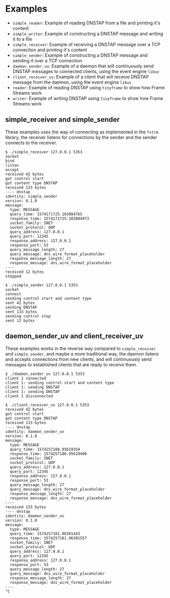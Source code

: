 # Examples

- `simple_reader`: Example of reading DNSTAP from a file and printing it's content
- `simple_writer`: Example of constructing a DNSTAP message and writing it to a file
- `simple_receiver`: Example of receiving a DNSTAP message over a TCP connection and printing it's content
- `simple_sender`: Example of constructing a DNSTAP message and sending it over a TCP connection
- `daemon_sender_uv`: Example of a daemon that will continuously send DNSTAP messages to connected clients, using the event engine `libuv`
- `client_receiver_uv`: Example of a client that will receive DNSTAP message from the daemon, using the event engine `libuv`
- `reader`: Example of reading DNSTAP using `tinyframe` to show how Frame Streams work
- `writer`: Example of writing DNSTAP using `tinyframe` to show how Frame Streams work

## simple_receiver and simple_sender

These examples uses the way of connecting as implemented in the `fstrm`
library, the receiver listens for connections by the sender and the
sender connects to the receiver.

```
$ ./simple_receiver 127.0.0.1 5353
socket
bind
listen
accept
received 42 bytes
got control start
got content type DNSTAP
received 133 bytes
---- dnstap
identity: simple_sender
version: 0.1.0
message:
  type: MESSAGE
  query_time: 1574171725.103084765
  response_time: 1574171725.103084973
  socket_family: INET
  socket_protocol: UDP
  query_address: 127.0.0.1
  query_port: 12345
  response_address: 127.0.0.1
  response_port: 53
  query_message_length: 27
  query_message: dns_wire_format_placeholder
  response_message_length: 27
  response_message: dns_wire_format_placeholder
----
received 12 bytes
stopped
```

```
$ ./simple_sender 127.0.0.1 5353
socket
connect
sending control start and content type
sent 42 bytes
sending DNSTAP
sent 133 bytes
sending control stop
sent 12 bytes
```

## daemon_sender_uv and client_receiver_uv

These examples works in the reverse way compared to `simple_receiver` and
`simple_sender`, and maybe a more traditional way, the daemon listens and
accepts connections from new clients, and will continuously send messages to
established clients that are ready to receive them.

```
$ ./daemon_sender_uv 127.0.0.1 5353
client 1 connected
client 1: sending control start and content type
client 1: sending DNSTAP
client 1: sending DNSTAP
client 1 disconnected
```

```
$ ./client_receiver_uv 127.0.0.1 5353
received 42 bytes
got control start
got content type DNSTAP
received 133 bytes
---- dnstap
identity: daemon_sender_uv
version: 0.1.0
message:
  type: MESSAGE
  query_time: 1574257180.95619354
  response_time: 1574257180.95619490
  socket_family: INET
  socket_protocol: UDP
  query_address: 127.0.0.1
  query_port: 12345
  response_address: 127.0.0.1
  response_port: 53
  query_message_length: 27
  query_message: dns_wire_format_placeholder
  response_message_length: 27
  response_message: dns_wire_format_placeholder
----
received 133 bytes
---- dnstap
identity: daemon_sender_uv
version: 0.1.0
message:
  type: MESSAGE
  query_time: 1574257181.96381443
  response_time: 1574257181.96381557
  socket_family: INET
  socket_protocol: UDP
  query_address: 127.0.0.1
  query_port: 12345
  response_address: 127.0.0.1
  response_port: 53
  query_message_length: 27
  query_message: dns_wire_format_placeholder
  response_message_length: 27
  response_message: dns_wire_format_placeholder
----
^C
```
